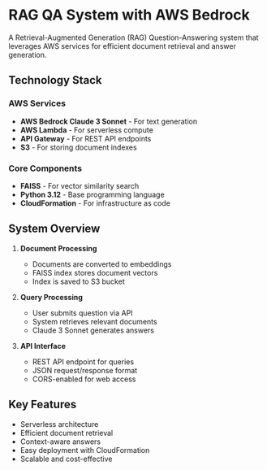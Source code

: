 # RAG QA System with AWS Bedrock

A Retrieval-Augmented Generation (RAG) Question-Answering system that leverages AWS services for efficient document retrieval and answer generation.

## Technology Stack

### AWS Services
- **AWS Bedrock Claude 3 Sonnet** - For text generation
- **AWS Lambda** - For serverless compute
- **API Gateway** - For REST API endpoints
- **S3** - For storing document indexes

### Core Components
- **FAISS** - For vector similarity search
- **Python 3.12** - Base programming language
- **CloudFormation** - For infrastructure as code

## System Overview

1. **Document Processing**
   - Documents are converted to embeddings
   - FAISS index stores document vectors
   - Index is saved to S3 bucket

2. **Query Processing**
   - User submits question via API
   - System retrieves relevant documents
   - Claude 3 Sonnet generates answers

3. **API Interface**
   - REST API endpoint for queries
   - JSON request/response format
   - CORS-enabled for web access

## Key Features

- Serverless architecture
- Efficient document retrieval
- Context-aware answers
- Easy deployment with CloudFormation
- Scalable and cost-effective


